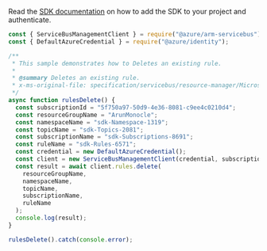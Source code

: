 Read the [SDK documentation](https://github.com/Azure/azure-sdk-for-js/blob/%40azure%2Farm-servicebus_6.0.0/sdk/servicebus/arm-servicebus/README.md) on how to add the SDK to your project and authenticate.

```javascript
const { ServiceBusManagementClient } = require("@azure/arm-servicebus");
const { DefaultAzureCredential } = require("@azure/identity");

/**
 * This sample demonstrates how to Deletes an existing rule.
 *
 * @summary Deletes an existing rule.
 * x-ms-original-file: specification/servicebus/resource-manager/Microsoft.ServiceBus/stable/2021-11-01/examples/Rules/RuleDelete.json
 */
async function rulesDelete() {
  const subscriptionId = "5f750a97-50d9-4e36-8081-c9ee4c0210d4";
  const resourceGroupName = "ArunMonocle";
  const namespaceName = "sdk-Namespace-1319";
  const topicName = "sdk-Topics-2081";
  const subscriptionName = "sdk-Subscriptions-8691";
  const ruleName = "sdk-Rules-6571";
  const credential = new DefaultAzureCredential();
  const client = new ServiceBusManagementClient(credential, subscriptionId);
  const result = await client.rules.delete(
    resourceGroupName,
    namespaceName,
    topicName,
    subscriptionName,
    ruleName
  );
  console.log(result);
}

rulesDelete().catch(console.error);
```
